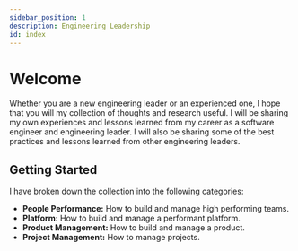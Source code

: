 ```yaml
---
sidebar_position: 1
description: Engineering Leadership
id: index
---
```


# Welcome

Whether you are a new engineering leader or an experienced one, I hope that you will my collection of thoughts and research useful. I will be sharing my own experiences and lessons learned from my career as a software engineer and engineering leader. I will also be sharing some of the best practices and lessons learned from other engineering leaders.

## Getting Started

I have broken down the collection into the following categories:

- **People Performance:** How to build and manage high performing teams.
- **Platform:** How to build and manage a performant platform.
- **Product Management:** How to build and manage a product.
- **Project Management:** How to manage projects.

